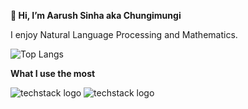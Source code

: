 **👋 Hi, I’m Aarush Sinha aka Chungimungi**

I enjoy Natural Language Processing and Mathematics.


![Top Langs](https://github-readme-stats.vercel.app/api/top-langs/?username=chungimungi&layout=compact)


**What I use the most**

![techstack logo](https://readme-components.vercel.app/api?component=logo&logo=python&textfill=3776ab&fill=000000)
![techstack logo](https://readme-components.vercel.app/api?component=logo&logo=c&textfill=3776ab&fill=000000)




<!---
chungimungi/chungimungi is a ✨ special ✨ repository because its `README.md` (this file) appears on your GitHub profile.
You can click the Preview link to take a look at your changes.
--->
